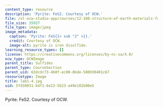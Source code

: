 ```yaml
---
content_type: resource
description: 'Pyrite: FeS2. Courtesy of OCW.'
file: /ol-ocw-studio-app/courses/12-108-structure-of-earth-materials-fall-2004/5fd38031b4f16e135b23a49e182b00e5_lab1-4.jpg
file_size: 35937
file_type: image/jpeg
image_metadata:
  caption: 'Pyrite: FeS{{< sub "2" >}}.'
  credit: Courtesy of OCW.
  image-alt: pyrite is iron disulfide.
learning_resource_types: []
license: https://creativecommons.org/licenses/by-nc-sa/4.0/
ocw_type: OCWImage
parent_title: Sulfides
parent_type: CourseSection
parent_uid: 63dcdc73-4b0f-ec00-8bde-580930401c67
resourcetype: Image
title: lab1-4.jpg
uid: 5fd38031-b4f1-6e13-5b23-a49e182b00e5
---
```

Pyrite: FeS2. Courtesy of OCW.